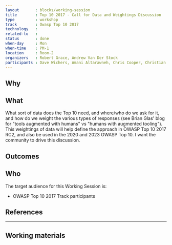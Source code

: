 ```yaml
---
layout       : blocks/working-session
title        : Top 10 2017 - Call for Data and Weightings Discussion
type         : workshop
track        : Owasp Top 10 2017
technology   :
related-to   :
status       : done
when-day     : Mon
when-time    : PM-1
location     : Room-2
organizers   : Robert Grace, Andrew Van Der Stock
participants : Dave Wichers, Amani Altarawneh, Chris Cooper, Christian DeHoyos, Daniel Miessler, Erez Yalon, Jason Li, Jonas vanalderweireldt, Kevin Greene, Nuno Loureiro, Sandor Lenart, Tiago Mendo, Tiffany Long, Torsten Gigler 
---
```


## Why


## What

What sort of data does the Top 10 need, and where/who do we ask for it, and how do we weight the various types of responses (see Brian Glas' blog for "tools augmented with humans" vs "humans with augmented tooling"). 
This weightings of data will help define the approach in OWASP Top 10 2017 RC2, and also be used in the 2020 and 2023 OWASP Top 10. I want the community to drive this discussion.

 
## Outcomes 



## Who

The target audience for this Working Session is:

 - OWASP Top 10 2017 Track participants

## References

--- 

## Working materials


